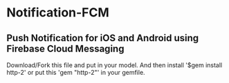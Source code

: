 # Notification-FCM
## Push Notification for iOS and Android using Firebase Cloud Messaging

Download/Fork this file and put in your model.
And then install '$gem install http-2' or put this 'gem "http-2"' in your gemfile.

